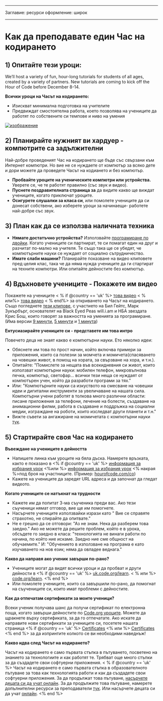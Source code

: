 * * *

Заглавие: ресурси оформление: широк

* * *

# Как да преподаватe един Час на кодирането

## 1) Опитайте тези уроци:

We’ll host a variety of fun, hour-long tutorials for students of all ages, created by a variety of partners. New tutorials are coming to kick off the Hour of Code before December 8-14.

**Всички уроци на Часът на кодирането:**

  * Изискват минимална подготовка на учителите
  * Предвиждат смостоятелна работа, което позволява на учениците да работят по собствените си темпове и ниво на умения

[![изображение](http://code.org/images/tutorials.png)](http://code.org/learn)

## 2) Планирайте нужният ви хардуер - компютрите са задължителни

Най-добре проведеният Час на кодирането ще бъде със свързани към Интернет компютри. Но вие не се нуждаете от компютър за всяко дете и дори можете да проведете Часът на кодиането и без компютър.

  * **Пробвайте уроците на ученическите компютри или устройства.** Уверете се, че те работят правилно (със звук и видео).
  * **Пуснете поздравителната страница за** да видите какво ще виждат учениците, когато приключат уроците. 
  * **Осигурете слушалки за класа си**, или помолете учениците да си донесат собствени, ако изберете уроци за начинаещи- работете най-добре със звук.

## 3) План как да се използва наличната техника

  * **Нямате достатъчно устройства?** Използвайте [ програмиране по двойки](http://www.ncwit.org/resources/pair-programming-box-power-collaborative-learning). Когато учениците си партнират, те си помагат един на друг и разчитат по-малко на учителя. Те също така ще се убедят, че компютърните науки се нуждаят от социално сътрудничество.
  * **Имате слаби машини?** Планирайте показване на видео клиповете пред целия клас, така че да няма нужда учениците да ги стартират на техните компютри. Или опитайте дейностите без компютър.

## 4) Вдъхновете учениците - Покажете им видео

Покажете на учениците < % if @country == 'uk' %> [ това видео](https://www.youtube.com/watch?v=96B5-JGA9EQ) < % или%> [ това видео](http://www.youtube.com/watch?v=FC5FbmsH4fw) < % end%> за откриването на Часът на кодирането. Също погледнете [ тези клипове](http://youtube.com/codeorg), с участието на Бил Гейтс, Марк Зукърбърг, основателят на Black Eyed Peas will.i.am и НБА звездата Крис Бош, които говорят за важността на уменията за програмиране. (Има версии [ 9 минути](https://www.youtube.com/watch?v=dU1xS07N-FA), [ 5 минути](https://www.youtube.com/watch?v=nKIu9yen5nc) и [ 1 минута](https://www.youtube.com/watch?v=qYZF6oIZtfc))

**Ентусиазирайте учениците си - представете им това интро**

Повечето деца не знаят какво е компютърни науки. Ето няколко идеи:

  * Обяснете им това по прост начин, който включва примери за приложения, които са полезни за момчета и момичета(спасяването на човешки живот, в помощ на хората, за свързване на хора, и т.н.).
  * Опитайте: "Помислете за нещата във всекидневния си живот, които използват компютърни науки: мобилен телефон, микровълнова печка, компютър, светофар... всички тези неща се нуждаят от компютърен учен, който да разработи програми за тях."
  * Или: "Компютърните науки са изкуството на смесване на човешки идеи и дигитални инструменти за увеличаване на нашата сила. Компютърни учени работят в толкова много различни области: писане приложения за телефони, лечение на болести, създаване на анимационни филми, работа в създаване и поддръжка на социални медии, изграждане на роботи, които изследват други планети и т.н."
  * Вижте съвети за ангажиране на момичетата с компютърни науки [ тук](http://code.org/girls). 

## 5) Стартирайте своя Час на кодирането

**Въвеждане на учениците в дейността**

  * Напишете линка към уроците на бяла дъска. Намерете връзката, както е показано в <% if @country == 'uk' %> [ информация за избрания урок](http://uk.code.org/learn) <%или %> [ информация за избрания урок](http://code.org/learn) <% накрая %>под броя на участниците. (Пример: [ hourofcode.com/co](http://code.org/learn)) 
  * Кажете на учениците да заредят URL адреса и да започнат да гледат видеото.

**Когато учениците се натъкнат на трудности**

  * Кажете им да попитат 3-ма съученика преди вас. Ако тези съученици нямат отговор, вие ще им помогнете.
  * Насърчете учениците използвайки изрази като " Вие се справяте страхотно, не спирайте да опитвате."
  * Не е грешно да се отговори: "Аз не знам. Нека да разберем това заедно." Ако не можете да решите проблем, който е в урока, обсъдете го заедно в класа: "технологията не винаги работи по начина, по който ние искаме. Заедно ние сме общност на обучаемите." И: "Обучението в използване на програма е като изучаването на нов език; няма да овладее веднага."

**Какво да направя ако ученик завърши по-рано?**

  * Учениците могат да видят всички уроци и да пробват и други дейности в <% if @country == 'uk' %> [uk.code.org/learn](http://uk.code.org/learn). < % или %> [ code.org/learn](http://code.org/learn). <% end %> 
  * Или помолете учениците, които са завършили по-рано, да помогнат на съучениците си, които имат проблеми с дейностите.

**Как да отпечатам сертификати за моите ученици?**

Всеки ученик получава шанс да получи сертификат по електронна поща, когато завърши дейностите по [ Code.org уроците](http://studio.code.org). Можете да щракнете върху сертификата, за да го отпечатате. Ако искате да направите нови сертификати за учениците си, посетете нашата страница <% if @country == 'uk' %> [Certificates](http://uk.code.org/certificates) <% или %> [Certificates](http://code.org/certificates) <% end %> за да изпринтите колкото се ви необходими наведнъж!

**Какво идва след Часът на кодирането?**

Часът на кодирането е само първата стъпка в пътуването, посветено на знанието за технологиите и как работят те. Трябват още много стъпки за да създадете свои софтуерни приложения. < % if @country == 'uk' %> Часът на кодирането е само първата стъпка в образователното пътуване за това как технологията работи и как да създадете свои софтуерни приложения. За да продължат това пътуване, [ насърчете децата си да учат онлайн](http://uk.code.org/learn/beyond). За да продължите това пътуване, намерете допълнителни ресурси за преподаватели [ тук](http://code.org/educate). Или насърчете децата си да учат [ онлайн](http://code.org/learn/beyond). <% end %>